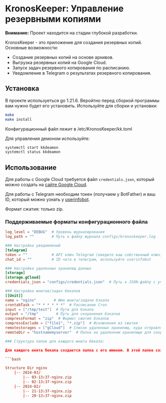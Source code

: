 # KronosKeeper: Управление резервными копиями

**Внимание:** Проект находится на стадии глубокой разработки.

KronosKeeper - это приложение для создания резервных копий. Основные возможности:

- Создание резервных копий на основе архивов.
- Выгрузка резервных копий на Google Cloud.
- Запуск задач резервного копирования по расписанию.
- Уведомление в Telegram о результатах резервного копирования.

## Установка

В проекте используеться go 1.21.6. Веройтно перед сборкой программы вам нужно будет его установить.
Используйте для сборки и установки:

```bash
make
make install
```

Конфигурационный файл лежит в /etc/KronosKeeper/kk.toml

Для управления демоном используйте:

```bash
systemctl start kkdeamon
systemctl status kkdeamon
```

## Использование

Для работы с Google Cloud требуется файл `credentials.json`, который можно создать на [сайте Google Cloud](https://cloud.google.com).

Для работы с Telegram необходим токен (получаем у BotFather) и ваш ID, который можно узнать у [userinfobot](https://t.me/userinfobot).

Формат сжатия: только zip.

### Поддерживаемые форматы конфигурационного файла

```toml
log_level = "DEBUG"  # Уровень журналирования 
log_path = ""        # Путь к файлу журнала configs/kronoskeeper.log

### Настройка уведомлений
[telegram]
token = ""           # API ключ Telegram (введите ваш собственный ключ)
chat_id = ""         # ID чата в телеграм, используйте userinfobot

### Настройка удаленных хранилищ данных
[storage]
[storage.gCloud]
credentials_json = "configs/credentials.json"  # Путь к JSON-файлу с учетными данными для Google Cloud

### Настройка юнитов/задач бекапов
[[Unit]]
name = "nginx"        # Имя юнита/задачи бэкапа
crontabTask = "* * * * * *"  # Расписание Cron 
input = ["/tmp/test"]  # Пути для бэкапа
output = "/tmp"        # Путь для сохранения бэкапов
compressFormat = "zip"  # Формат сжатия бэкапов
compressExclude = ["file1", "*.zip"]  # Исключения из сжатия
remotestorages = ["gCloud"]  # Список удаленных хранилищ, куда отправлять бэкапы
remoteDir = "hostnamemyserver"  # Папка на удаленном хранилище для сохранения бэкапов

### Структура папок для каждого юнита бекапа:

Для каждого юнита бекапа создается папка с его именем. В этой папке создаются подпапки с названием ГОД-МЕСЯЦ, а в них сохраняются архивы с именем в формате ДЕНЬ-ЧАСЫ:МИНУТЫ-name.

```bash

Structure Dir nginx
    |-- 2024-03/
        |-- 03-13:37-nginx.zip
        |-- 02-13:37-nginx.zip
    |-- 2024-02/
        |-- 21-13:37-nginx.zip
        |-- 20-13:37-nginx.zip

```
